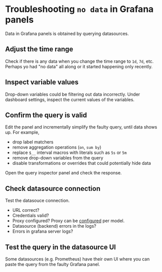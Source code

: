 # Troubleshooting `no data` in Grafana panels

Data in Grafana panels is obtained by querying datasources.

## Adjust the time range
Check if there is any data when you change the time range to `1d`, `7d`, etc.
Perhaps yo had "no data" all along or it started happening only recently.

## Inspect variable values
Drop-down variables could be filtering out data incorrectly.
Under dashboard settings, inspect the current values of the variables.

## Confirm the query is valid
Edit the panel and incrementally simplify the faulty query, until data shows up.
For example,
- drop label matchers
- remove aggregation operations (`on`, `sum by`)
- replace `$__` interval macros with literals such as `5s` or `5m`
- remove drop-down variables from the query
- disable transformations or overrides that could potentially hide data

Open the query inspector panel and check the response.

## Check datasource connection
Test the datasouce connection.
- URL correct?
- Credentials valid?
- Proxy configured? Proxy can be [configured](https://documentation.ubuntu.com/juju/latest/reference/configuration/list-of-model-configuration-keys/#model-config-http-proxy) per model.
- Datasource (backend) errors in the logs?
- Errors in grafana server logs?

## Test the query in the datasource UI
Some datasources (e.g. Prometheus) have their own UI where you can paste the query
from the faulty Grafana panel.

